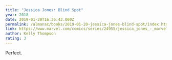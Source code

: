 ```yaml
---
title: "Jessica Jones: Blind Spot"
year: 2018
date: 2019-01-20T16:36:43.000Z
permalink: /almanac/books/2019-01-20-jessica-jones-blind-spot/index.html
link: https://www.marvel.com/comics/series/24955/jessica_jones_-_marvel_digital_original_2018_-_present
author: Kelly Thompson
rating: 3
---
```


Perfect.